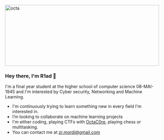 <img src="https://user-images.githubusercontent.com/43653256/210185126-89807bbf-93a9-42b0-8259-6f6d6d9401fb.jpg"
     alt="octa"
     style="width:100%; height:200px" />

### Hey there, I'm R1ad 👋


I'm a final year student at the higher school of computer science 08-MAI-1945 and I'm interested by Cyber security, Networking and Machine Learning.

- I'm continuously trying to learn something new in every field I'm interested in.
- I’m looking to collaborate on machine learning projects
- I'm either coding, playing CTFs with [OctaC0re](https://ctftime.org/team/141485), playing chess or multitasking.
- You can contact me at zr.mordi@gmail.com


